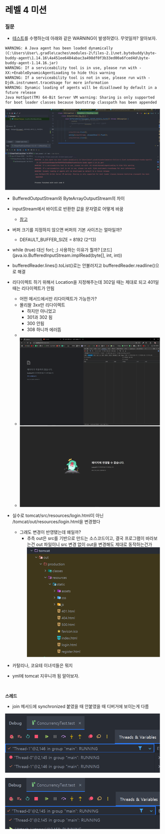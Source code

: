 # 레벨 4 미션

### 질문
* [테스트](study.IOStreamTest.OutputStream_학습_테스트.BufferedOutputStream을_사용하면_버퍼링이_가능하다)를 수행하는데 아래와 같은 WARNING이 발생하였다. 무엇일까?
알아보자.  

```text
WARNING: A Java agent has been loaded dynamically (C:\Users\User\.gradle\caches\modules-2\files-2.1\net.bytebuddy\byte-buddy-agent\1.14.16\4a451ee6484abac3a498df0f3b33ed00a6fced4d\byte-buddy-agent-1.14.16.jar)
WARNING: If a serviceability tool is in use, please run with -XX:+EnableDynamicAgentLoading to hide this warning
WARNING: If a serviceability tool is not in use, please run with -Djdk.instrument.traceUsage for more information
WARNING: Dynamic loading of agents will be disallowed by default in a future release
Java HotSpot(TM) 64-Bit Server VM warning: Sharing is only supported for boot loader classes because bootstrap classpath has been appended
```
![img.png](img.png)

* BufferedOutputStream와 ByteArrayOutputStream의 차이
* inputStream에서 바이트로 반환한 값을 문자열로 어떻게 바꿈
  * [참고](https://www.baeldung.com/convert-input-stream-to-string)
* 버퍼 크기를 지정하지 않으면 버퍼의 기본 사이즈는 얼마일까?
  * DEFAULT_BUFFER_SIZE = 8192 (2^13)
* while (true) 대신 for(; ;) 사용하는 이유가 뭘까? [코드](java.io.BufferedInputStream.implRead(byte[], int, int))


* bufferedReader.lines().toList()로는 안불러지고 bufferedReader.readline()으로 해결
* 리다이렉트 하기 위해서 Location을 지정해주는데 302일 때는 제대로 되고 401일 때는 리다이렉트가 안됨 
  * 어떤 메서드에서만 리다이렉트가 가능한가?
  * 몰리왈 3xx만 리다이렉트
    * 하지만 아니었고
    * 301과 302 됨
    * 300 안됨
    * 308 하니까 에러뜸
  * 
  * ![img_1.png](img_1.png)
  * ![img_2.png](img_2.png)

* 실수로 tomcat/src/resources/login.html이 아닌 /tomcat/out/resources/login.html을 변경했다
  * 그래도 변경이 반영됐는데 왜일까?
    * 추측 out은 src를 기반으로 만드는 소스코드이고, 결국 프로그램이 바라보는건 out 파일이니 src 변경 없이 out을 변경해도 제대로 동작하는건가
![img_3.png](img_3.png)

* 카탈리나, 코요테 이녀석들은 뭐지

* yml에 tomcat 지우니까 됨 알아보자.


<br>

**스레드**

* join 메서드에 synchronized 붙였을 때 안붙였을 때 디버거에 보이는게 다름


![synchronized 안붙였을 때](img_4.png)

![synchronized 붙였을 때](img_5.png)

